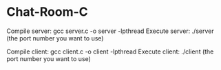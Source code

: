 # Chat-Room-C

Compile server: gcc server.c -o server -lpthread
Execute server: ./server (the port number you want to use)

Compile client: gcc client.c -o client -lpthread 
Execute client: ./client (the port number you want to use)
